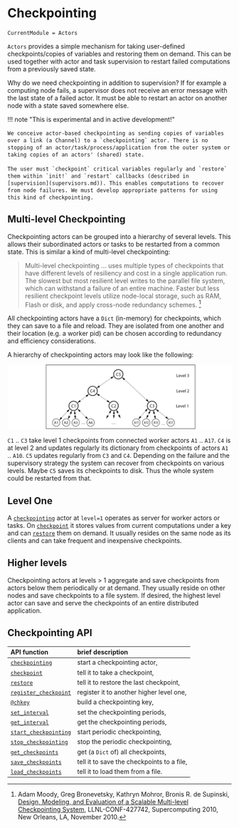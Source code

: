 # Checkpointing

```@meta
CurrentModule = Actors
```

`Actors` provides a simple mechanism for taking user-defined checkpoints/copies of variables and restoring them on demand. This can be used together with actor and task supervision to restart failed computations from a previously saved state.

Why do we need checkpointing in addition to supervision? If for example a computing node fails, a supervisor does not receive an error message with the last state of a failed actor. It must be able to restart an actor on another node with a state saved somewhere else.

!!! note "This is experimental and in active development!"
    
    We conceive actor-based checkpointing as sending copies of variables over a link (a Channel) to a `checkpointing` actor. There is no stopping of an actor/task/process/application from the outer system or taking copies of an actors' (shared) state. 
    
    The user must `checkpoint` critical variables regularly and `restore` them within `init!` and `restart` callbacks (described in [supervision](supervisors.md)). This enables computations to recover from node failures. We must develop appropriate patterns for using this kind of checkpointing.

## Multi-level Checkpointing

Checkpointing actors can be grouped into a hierarchy of several levels. This allows their subordinated actors or tasks to be restarted from a common state. This is similar a kind of multi-level checkpointing:

> Multi-level checkpointing ... uses multiple types of checkpoints that have different levels of resiliency and cost in a single application run. The slowest but most resilient level writes to the parallel file system, which can withstand a failure of an entire machine. Faster but less resilient checkpoint levels utilize node-local storage, such as RAM, Flash or disk, and apply cross-node redundancy schemes. [^1]

All checkpointing actors have a `Dict` (in-memory) for checkpoints, which they can save to a file and reload. They are isolated from one another and their location (e.g. a worker pid) can be chosen according to redundancy and efficiency considerations.

A hierarchy of checkpointing actors may look like the following:

![checkpointing](assets/checkpointing.svg)

`C1` .. `C3` take level 1 checkpoints from connected worker actors `A1` .. `A17`. `C4` is at level 2 and updates regularly its dictionary from checkpoints of actors `A1` .. `A10`. `C5` updates regularly from `C3` and `C4`. Depending on the failure and the supervisory strategy the system can recover from checkpoints on various levels. Maybe `C5` saves its checkpoints to disk. Thus the whole system could be restarted from that.

## Level One

A [`checkpointing`](@ref) actor at `level=1` operates as server for worker actors or tasks. On [`checkpoint`](@ref) it stores values from current computations under a key and can [`restore`](@ref) them on demand. It usually resides on the same node as its clients and can take frequent and inexpensive checkpoints.

## Higher levels

Checkpointing actors at levels > 1 aggregate and save checkpoints from actors below them periodically or at demand. They usually reside on other nodes and save checkpoints to a file system. If desired, the highest level actor can save and serve the checkpoints of an entire distributed application.

## Checkpointing API

| API function | brief description |
|:-------------|:------------------|
| [`checkpointing`](@ref) | start a checkpointing actor, |
| [`checkpoint`](@ref) | tell it to take a checkpoint, |
| [`restore`](@ref) | tell it to restore the last checkpoint, |
| [`register_checkpoint`](@ref) | register it to another higher level one, |
| [`@chkey`](@ref) | build a checkpointing key, |
| [`set_interval`](@ref) | set the checkpointing periods, |
| [`get_interval`](@ref) | get the checkpointing periods, |
| [`start_checkpointing`](@ref) | start periodic checkpointing, |
| [`stop_checkpointing`](@ref) | stop the periodic checkpointing, |
| [`get_checkpoints`](@ref) | get (a `Dict` of) all checkpoints, |
| [`save_checkpoints`](@ref) | tell it to save the checkpoints to a file, |
| [`load_checkpoints`](@ref) | tell it to load them from a file. |

[^1]: Adam Moody, Greg Bronevetsky, Kathryn Mohror, Bronis R. de Supinski, [Design, Modeling, and Evaluation of a Scalable Multi-level Checkpointing System](https://dl.acm.org/doi/10.1109/SC.2010.18), LLNL-CONF-427742, Supercomputing 2010, New Orleans, LA, November 2010.
